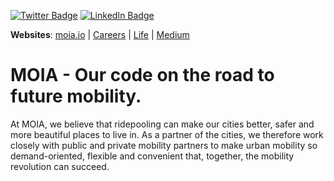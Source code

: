 [![Twitter Badge](https://img.shields.io/badge/Twitter-Profile-informational?style=flat&logo=twitter&logoColor=white&color=1CA2F1)](https://twitter.com/moia_eng) [![LinkedIn Badge](https://img.shields.io/badge/LinkedIn-Profile-informational?style=flat&logo=linkedin&logoColor=white&color=0D76A8)](https://de.linkedin.com/company/moia_mobility)

**Websites**: [moia.io](https://www.moia.io/en) | [Careers](https://www.moia.io/en/career) | [Life](https://life.moia.io/) | [Medium](https://moiadev.medium.com/)

# MOIA - Our code on the road to future mobility.

At MOIA, we believe that ridepooling can make our cities better, safer and more beautiful places to live in. As a partner of the cities, we therefore work closely with public and private mobility partners to make urban mobility so demand-oriented, flexible and convenient that, together, the mobility revolution can succeed.

